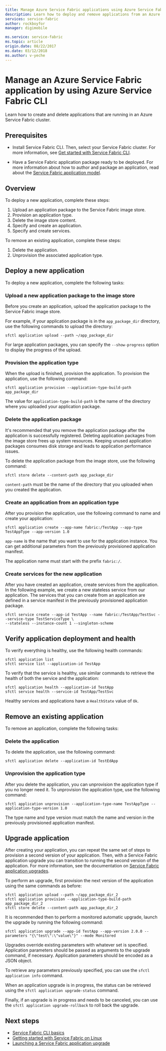 ```yaml
---
title: Manage Azure Service Fabric applications using Azure Service Fabric CLI
description: Learn how to deploy and remove applications from an Azure Service Fabric cluster by using Azure Service Fabric CLI
services: service-fabric
author: rockboyfor
manager: digimobile

ms.service: service-fabric
ms.topic: article
origin.date: 08/22/2017
ms.date: 03/12/2018
ms.author: v-yeche
---
```

# Manage an Azure Service Fabric application by using Azure Service Fabric CLI

Learn how to create and delete applications that are running in an Azure Service Fabric cluster.

## Prerequisites

* Install Service Fabric CLI. Then, select your Service Fabric cluster. For more information, see [Get started with Service Fabric CLI](service-fabric-cli.md).

* Have a Service Fabric application package ready to be deployed. For more information about how to author and package an application, read about the [Service Fabric application model](service-fabric-application-model.md).

## Overview

To deploy a new application, complete these steps:

1. Upload an application package to the Service Fabric image store.
2. Provision an application type.
3. Delete the image store content.
4. Specify and create an application.
5. Specify and create services.

To remove an existing application, complete these steps:

1. Delete the application.
2. Unprovision the associated application type.

## Deploy a new application

To deploy a new application, complete the following tasks:

### Upload a new application package to the image store

Before you create an application, upload the application package to the Service Fabric image store.

For example, if your application package is in the `app_package_dir` directory, use the following commands to upload
the directory:

```azurecli
sfctl application upload --path ~/app_package_dir
```

For large application packages, you can specify the `--show-progress` option to display the progress of the upload.

### Provision the application type

When the upload is finished, provision the application. To provision the application, use the following command:

```azurecli
sfctl application provision --application-type-build-path app_package_dir
```

The value for `application-type-build-path` is the name of the directory where you uploaded your application package.

### Delete the application package

It's recommended that you remove the application package after the application is successfully registered.  Deleting application packages from the image store frees up system resources.  Keeping unused application packages consumes disk storage and leads to application performance issues. 

To delete the application package from the image store, use the following command:

```azurecli
sfctl store delete --content-path app_package_dir
```

`content-path` must be the name of the directory that you uploaded when you created the application.

### Create an application from an application type

After you provision the application, use the following command to name and create your application:

```azurecli
sfctl application create --app-name fabric:/TestApp --app-type TestAppType --app-version 1.0
```

`app-name` is the name that you want to use for the application instance. You can get additional parameters from the
previously provisioned application manifest.

The application name must start with the prefix `fabric:/`.

### Create services for the new application

After you have created an application, create services from the application. In the following example, we create a new
stateless service from our application. The services that you can create from an application are defined in a service
manifest in the previously provisioned application package.

```azurecli
sfctl service create --app-id TestApp --name fabric:/TestApp/TestSvc --service-type TestServiceType \
--stateless --instance-count 1 --singleton-scheme
```

## Verify application deployment and health

To verify everything is healthy, use the following health commands:

```azurecli
sfctl application list
sfctl service list --application-id TestApp
```

To verify that the service is healthy, use similar commands to retrieve the health of both the service and the
application:

```azurecli
sfctl application health --application-id TestApp
sfctl service health --service-id TestApp/TestSvc
```

Healthy services and applications have a `HealthState` value of `Ok`.

## Remove an existing application

To remove an application, complete the following tasks:

### Delete the application

To delete the application, use the following command:

```azurecli
sfctl application delete --application-id TestEdApp
```

### Unprovision the application type

After you delete the application, you can unprovision the application type if you no longer need it. To unprovision
the application type, use the following command:

```azurecli
sfctl application unprovision --application-type-name TestAppType --application-type-version 1.0
```

The type name and type version must match the name and version in the previously provisioned application manifest.

## Upgrade application

After creating your application, you can repeat the same set of steps to provision a second version of your
application. Then, with a Service Fabric application upgrade you can transition to running the second version
of the application. For more information, see the documentation on
[Service Fabric application upgrades](service-fabric-application-upgrade.md).

To perform an upgrade, first provision the next version of the application using the same commands as before:

```azurecli
sfctl application upload --path ~/app_package_dir_2
sfctl application provision --application-type-build-path app_package_dir_2
sfctl store delete --content-path app_package_dir_2
```

It is recommended then to perform a monitored automatic upgrade, launch the upgrade by running the following command:

```azurecli
sfctl application upgrade --app-id TestApp --app-version 2.0.0 --parameters "{\"test\":\"value\"}" --mode Monitored
```

Upgrades override existing parameters with whatever set is specified. Application parameters should be passed as
arguments to the upgrade command, if necessary. Application parameters should be encoded as a JSON object.

To retrieve any parameters previously specified, you can use the `sfctl application info` command.

When an application upgrade is in progress, the status can be retrieved using the
`sfctl application upgrade-status` command.

Finally, if an upgrade is in progress and needs to be canceled, you can use
the `sfctl application upgrade-rollback` to roll back the upgrade.

## Next steps

* [Service Fabric CLI basics](service-fabric-cli.md)
* [Getting started with Service Fabric on Linux](service-fabric-get-started-linux.md)
* [Launching a Service Fabric application upgrade](service-fabric-application-upgrade.md)

<!--Update_Description: update meta properties -->